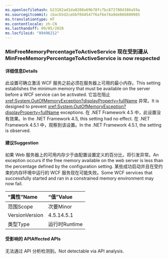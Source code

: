 ```yaml
---
ms.openlocfilehash: b23182ad1da8208a69b78fc7bc872780d386a59a
ms.sourcegitcommit: cbacb5d2cebbf044547f6af6e74a9de866800985
ms.translationtype: HT
ms.contentlocale: zh-CN
ms.lasthandoff: 09/05/2020
ms.locfileid: "89496212"
---
```

### <a name="minfreememorypercentagetoactiveservice-is-now-respected"></a><span data-ttu-id="7ca79-101">MinFreeMemoryPercentageToActiveService 现在受到遵从</span><span class="sxs-lookup"><span data-stu-id="7ca79-101">MinFreeMemoryPercentageToActiveService is now respected</span></span>

#### <a name="details"></a><span data-ttu-id="7ca79-102">详细信息</span><span class="sxs-lookup"><span data-stu-id="7ca79-102">Details</span></span>

<span data-ttu-id="7ca79-103">此设置可确立激活 WCF 服务之前必须在服务器上可用的最小内存。</span><span class="sxs-lookup"><span data-stu-id="7ca79-103">This setting establishes the minimum memory that must be available on the server before a WCF service can be activated.</span></span> <span data-ttu-id="7ca79-104">它旨在阻止 <xref:System.OutOfMemoryException?displayProperty=fullName> 异常。</span><span class="sxs-lookup"><span data-stu-id="7ca79-104">It is designed to prevent <xref:System.OutOfMemoryException?displayProperty=fullName> exceptions.</span></span> <span data-ttu-id="7ca79-105">在 .NET Framework 4.5 中，此设置没有效果。</span><span class="sxs-lookup"><span data-stu-id="7ca79-105">In the .NET Framework 4.5, this setting had no effect.</span></span> <span data-ttu-id="7ca79-106">在 .NET Framework 4.5.1 中，观察到该设置。</span><span class="sxs-lookup"><span data-stu-id="7ca79-106">In the .NET Framework 4.5.1, the setting is observed.</span></span>

#### <a name="suggestion"></a><span data-ttu-id="7ca79-107">建议</span><span class="sxs-lookup"><span data-stu-id="7ca79-107">Suggestion</span></span>

<span data-ttu-id="7ca79-108">如果 Web 服务器上的可用内存少于由配置设置定义的百分比，将引发异常。</span><span class="sxs-lookup"><span data-stu-id="7ca79-108">An exception occurs if the free memory available on the web server is less than the percentage defined by the configuration setting.</span></span> <span data-ttu-id="7ca79-109">某些成功启动并且在受约束的内存环境中运行的 WCF 服务现在可能失败。</span><span class="sxs-lookup"><span data-stu-id="7ca79-109">Some WCF services that successfully started and ran in a constrained memory environment may now fail.</span></span>

| <span data-ttu-id="7ca79-110">“属性”</span><span class="sxs-lookup"><span data-stu-id="7ca79-110">Name</span></span>    | <span data-ttu-id="7ca79-111">“值”</span><span class="sxs-lookup"><span data-stu-id="7ca79-111">Value</span></span>       |
|:--------|:------------|
| <span data-ttu-id="7ca79-112">范围</span><span class="sxs-lookup"><span data-stu-id="7ca79-112">Scope</span></span>   |<span data-ttu-id="7ca79-113">次要</span><span class="sxs-lookup"><span data-stu-id="7ca79-113">Minor</span></span>|
|<span data-ttu-id="7ca79-114">Version</span><span class="sxs-lookup"><span data-stu-id="7ca79-114">Version</span></span>|<span data-ttu-id="7ca79-115">4.5.1</span><span class="sxs-lookup"><span data-stu-id="7ca79-115">4.5.1</span></span>|
|<span data-ttu-id="7ca79-116">类型</span><span class="sxs-lookup"><span data-stu-id="7ca79-116">Type</span></span>|<span data-ttu-id="7ca79-117">运行时</span><span class="sxs-lookup"><span data-stu-id="7ca79-117">Runtime</span></span>|

#### <a name="affected-apis"></a><span data-ttu-id="7ca79-118">受影响的 API</span><span class="sxs-lookup"><span data-stu-id="7ca79-118">Affected APIs</span></span>

<span data-ttu-id="7ca79-119">无法通过 API 分析检测到。</span><span class="sxs-lookup"><span data-stu-id="7ca79-119">Not detectable via API analysis.</span></span>

<!--

#### Affected APIs

Not detectable via API analysis.

-->
